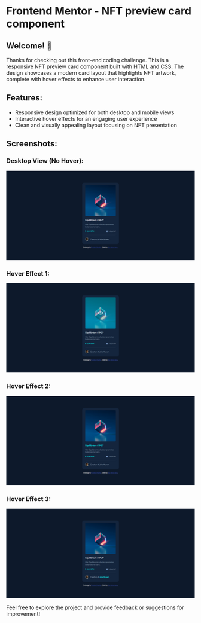 # Frontend Mentor - NFT preview card component

## Welcome! 👋
Thanks for checking out this front-end coding challenge.
This is a responsive NFT preview card component built with HTML and CSS. The design showcases a modern card layout that highlights NFT artwork, complete with hover effects to enhance user interaction.

## Features:
- Responsive design optimized for both desktop and mobile views
- Interactive hover effects for an engaging user experience
- Clean and visually appealing layout focusing on NFT presentation

## Screenshots:

### Desktop View (No Hover):
![NFT Preview Card Component - Desktop View](./NFT-preview-card-component-desktop-view-noHover.png)

### Hover Effect 1:
![NFT Preview Card Component - Hover Effect 1](./NFT-preview-card-component-onHover1.png)

### Hover Effect 2:
![NFT Preview Card Component - Hover Effect 2](./NFT-preview-card-component-onHover2.png)

### Hover Effect 3:
![NFT Preview Card Component - Hover Effect 3](./NFT-preview-card-component-onHover3.png)

Feel free to explore the project and provide feedback or suggestions for improvement!
